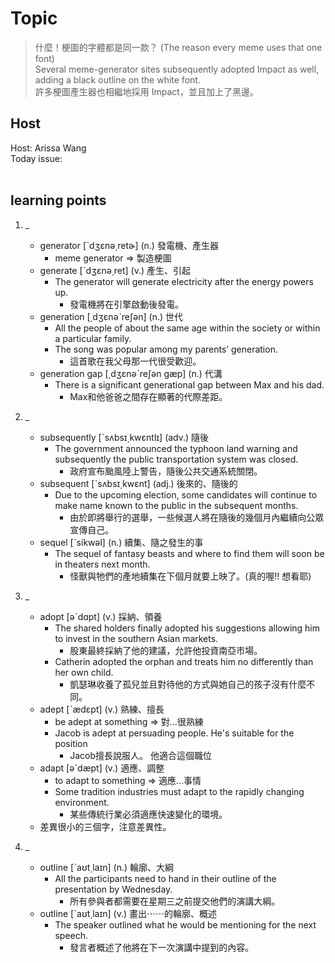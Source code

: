 # Topic

> 什麼！梗圖的字體都是同一款？ (The reason every meme uses that one font) <br>
> Several meme-generator sites subsequently adopted Impact as well, adding a black outline on the white font. <br>
> 許多梗圖產生器也相繼地採用 Impact，並且加上了黑邊。 <br>

## Host
Host: Arissa Wang
<br>Today issue:
<br><br>
## learning points
1. _
	* generator  [ˋdʒɛnə͵retɚ]  (n.)  發電機、產生器
	    - meme generator => 製造梗圖
	* generate  [ˋdʒɛnə͵ret]  (v.)  產生、引起
		- The generator will generate electricity after the energy powers up.
			+ 發電機將在引擎啟動後發電。
	* generation  [͵dʒɛnəˋreʃən]  (n.)  世代
		- All the people of about the same age within the society or within a particular family.
		- The song was popular among my parents’ generation.
			+ 這首歌在我父母那一代很受歡迎。
	* generation gap  [͵dʒɛnəˋreʃən gæp]  (n.)  代溝
		- There is a significant generational gap between Max and his dad.
			+ Max和他爸爸之間存在顯著的代際差距。

2. _
	* subsequently  [ˋsʌbsɪ͵kwɛntlɪ]  (adv.)  隨後
		- The government announced the typhoon land warning and subsequently the public transportation system was closed.
			+ 政府宣布颱風陸上警告，隨後公共交通系統關閉。
	* subsequent   [ˋsʌbsɪ͵kwɛnt]  (adj.)  後來的、隨後的
		- Due to the upcoming election, some candidates will continue to make name known to the public in the subsequent months.
			+ 由於即將舉行的選舉，一些候選人將在隨後的幾個月內繼續向公眾宣傳自己。
	* sequel  [ˋsikwəl]  (n.)  續集、隨之發生的事
		- The sequel of fantasy beasts and where to find them will soon be in theaters next month.
			+ 怪獸與牠們的產地續集在下個月就要上映了。(真的喔!! 想看耶)

3. _
	* adopt  [əˋdɑpt]  (v.)  採納、領養
		- The shared holders finally adopted his suggestions allowing him to invest in the southern Asian markets.
			+ 股東最終採納了他的建議，允許他投資南亞市場。
		- Catherin adopted the orphan and treats him no differently than her own child.
			+ 凱瑟琳收養了孤兒並且對待他的方式與她自己的孩子沒有什麼不同。
	* adept  [ˋædɛpt]  (v.)  熟練、擅長
		- be adept at something => 對...很熟練
		- Jacob is adept at persuading people. He's suitable for the position
			+ Jacob擅長說服人。 他適合這個職位
	* adapt  [əˋdæpt]  (v.)  適應、調整
		- to adapt to something => 適應...事情
		- Some tradition industries must adapt to the rapidly changing environment.
			+ 某些傳統行業必須適應快速變化的環境。
	* 差異很小的三個字，注意差異性。

4. _
	* outline  [ˋaʊt͵laɪn]  (n.)  輪廓、大綱
		- All the participants need to hand in their outline of the presentation by Wednesday.
			+ 所有參與者都需要在星期三之前提交他們的演講大綱。
	* outline  [ˋaʊt͵laɪn]  (v.)  畫出⋯⋯的輪廓、概述
		- The speaker outlined what he would be mentioning for the next speech.
			+ 發言者概述了他將在下一次演講中提到的內容。
